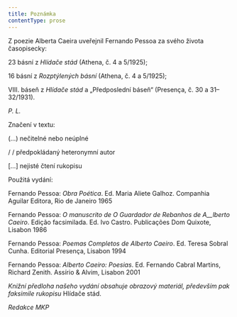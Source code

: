 ```yaml
---
title: Poznámka
contentType: prose
---
```


Z poezie Alberta Caeira uveřejnil Fernando Pessoa za svého života časopisecky:

23 básní z _Hlídače stád_ (Athena, č. 4 a 5/1925);

16 básní z _Rozptýlených básní_ (Athena, č. 4 a 5/1925);

VIII. báseň z _Hlídače stád_ a „Předposlední báseň“ (Presença, č. 30 a 31–32/1931).

_P. L._

  

Značení v textu:

  

(…) nečitelné nebo neúplné

  

/ / předpokládaný heteronymní autor

  

\[…\] nejisté čtení rukopisu

Použitá vydání:

Fernando Pessoa: _Obra Poética_. Ed. Maria Aliete Galhoz. Companhia Aguilar Editora, Rio de Janeiro 1965

Fernando Pessoa: _O manuscrito de O Guardador de Rebanhos de A__lberto Caeiro_. Edição facsimilada. Ed. Ivo Castro. Publicações Dom Quixote, Lisabon 1986

Fernando Pessoa: _Poemas Completos de Alberto Caeiro_. Ed. Teresa Sobral Cunha. Editorial Presença, Lisabon 1994

Fernando Pessoa: _Alberto Caeiro: Poesias_. Ed. Fernando Cabral Martins, Richard Zenith. Assírio & Alvim, Lisabon 2001

  

_Knižní předloha našeho vydání obsahuje obrazový materiál, především pak faksimile rukopisu_ Hlídače stád.

_Redakce MKP_
